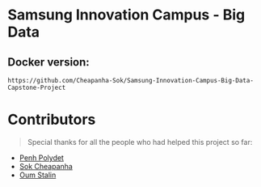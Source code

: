 # Samsung Innovation Campus - Big Data
## Docker version:
````courseignore
https://github.com/Cheapanha-Sok/Samsung-Innovation-Campus-Big-Data-Capstone-Project
````

# Contributors

> Special thanks for all the people who had helped this project so far:

* [Penh Polydet](http://github.com/Galaxy092)
* [Sok Cheapanha](https://github.com/Cheapanha-Sok)
* [Oum Stalin](https://github.com/stalin16)
